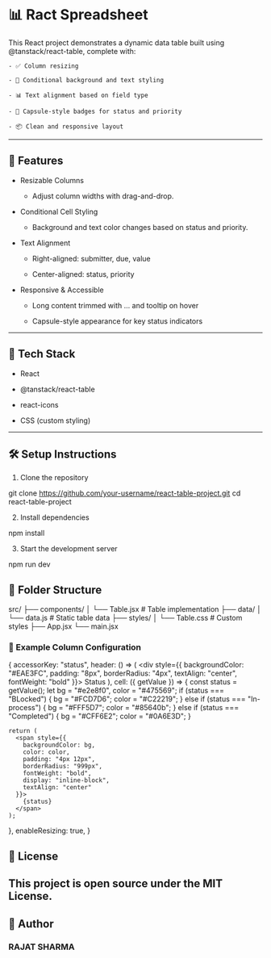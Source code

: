 # 📊 Ract Spreadsheet
This React project demonstrates a dynamic data table built using @tanstack/react-table, complete with:

    - ✅ Column resizing

    - 🎨 Conditional background and text styling

    - 📊 Text alignment based on field type

    - 💊 Capsule-style badges for status and priority

    - 📦 Clean and responsive layout

---

## 🚀 Features

- Resizable Columns
   - Adjust column widths with drag-and-drop.

- Conditional Cell Styling
    - Background and text color changes based on status and priority.

- Text Alignment

  - Right-aligned: submitter, due, value

  - Center-aligned: status, priority

- Responsive & Accessible

   - Long content trimmed with ... and tooltip on hover

   - Capsule-style appearance for key status indicators


---

## 🧱 Tech Stack

- React

- @tanstack/react-table

- react-icons

- CSS (custom styling)

---

## 🛠️ Setup Instructions

1. Clone the repository

git clone https://github.com/your-username/react-table-project.git
cd react-table-project

2. Install dependencies

npm install

3. Start the development server

npm run dev

## 📁 Folder Structure

src/
├── components/
│   └── Table.jsx           # Table implementation
├── data/
│   └── data.js             # Static table data
├── styles/
│   └── Table.css           # Custom styles
├── App.jsx
└── main.jsx

### 🧹 Example Column Configuration

{
  accessorKey: "status",
  header: () => (
    <div style={{
      backgroundColor: "#EAE3FC",
      padding: "8px",
      borderRadius: "4px",
      textAlign: "center",
      fontWeight: "bold"
    }}>
      Status
    </div>
  ),
  cell: ({ getValue }) => {
    const status = getValue();
    let bg = "#e2e8f0", color = "#475569";
    if (status === "BLocked") { bg = "#FCD7D6"; color = "#C22219"; }
    else if (status === "In-process") { bg = "#FFF5D7"; color = "#85640b"; }
    else if (status === "Completed") { bg = "#CFF6E2"; color = "#0A6E3D"; }

    return (
      <span style={{
        backgroundColor: bg,
        color: color,
        padding: "4px 12px",
        borderRadius: "999px",
        fontWeight: "bold",
        display: "inline-block",
        textAlign: "center"
      }}>
        {status}
      </span>
    );
  },
  enableResizing: true,
}


## 📃 License

This project is open source under the MIT License.
---
## 🤛️ Author

### RAJAT SHARMA

